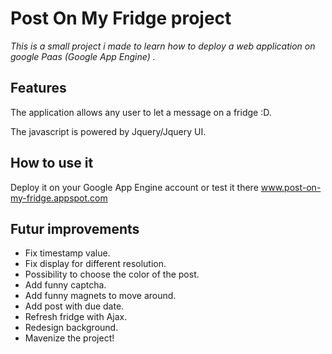 # Post On My Fridge project

*This is a small project i made to learn how to deploy a web application on google Paas (Google App Engine) .*

## Features 

The application allows any user to let a message on a fridge :D.

The javascript is powered by Jquery/Jquery UI.

## How to use it

Deploy it on your Google App Engine account or test it there www.post-on-my-fridge.appspot.com

## Futur improvements

* Fix timestamp value.
* Fix display for different resolution.
* Possibility to choose the color of the post.
* Add funny captcha.
* Add funny magnets to move around.
* Add post with due date.
* Refresh fridge with Ajax.
* Redesign background.
* Mavenize the project!
